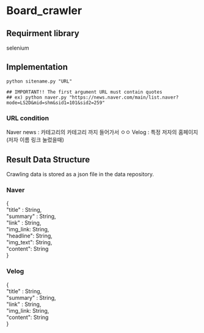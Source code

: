 # Board_crawler

## Requirment library
selenium

## Implementation

```
python sitename.py "URL"

## IMPORTANT!! The first argument URL must contain quotes
## ex) python naver.py "https://news.naver.com/main/list.naver?mode=LS2D&mid=shm&sid1=101&sid2=259"
```

### URL condition
Naver news : 카테고리의 카테고리 까지 들어가서 ㅇㅇ
Velog : 특정 저자의 홈페이지 (저자 이름 링크 눌렀을때)

## Result Data Structure

Crawling data is stored as a json file in the data repository.

### Naver
{ <br>
  "title" : String, <br>
  "summary" : String, <br>
  "link" : String, <br>
  "img_link: String, <br>
  "headline": String, <br>
  "img_text": String, <br>
  "content": String <br>
}
 
 ### Velog
 { <br>
  "title" : String, <br>
  "summary" : String, <br>
  "link" : String, <br>
  "img_link: String, <br>
  "content": String <br>
}





